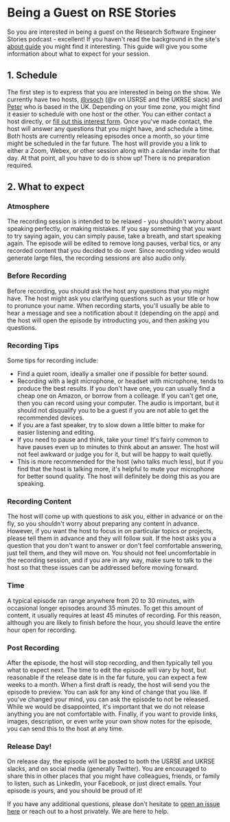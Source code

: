 # Being a Guest on RSE Stories

So you are interested in being a guest on the Research Software Engineer Stories podcast -
excellent! If you haven't read the background in the site's [about guide](https://us-rse.org/rse-stories/about/)
you might find it interesting. This guide will give you some information about what to expect
for your session.

## 1. Schedule

The first step is to express that you are interested in being on the show. We
currently have two hosts, [@vsoch](https://github.com/vsoch) 
(@v on USRSE and the UKRSE slack) and [Peter](https://github.com/pweschmidt)
who is based in the UK. Depending on your time zone, you might find it easier
to schedule with one host or the other. You can either contact a host directly,
or [fill out this interest form](https://forms.gle/8NBVQYwTgDs4X7HN7). Once you've
made contact, the host will answer any questions that you might have,
and schedule a time. Both hosts are currently releasing episodes once a month,
so your time might be scheduled in the far future. The host will
provide you a link to either a Zoom, Webex, or other session along with a calendar
invite for that day. At that point, all you have to do is show up! There
is no preparation required.

## 2. What to expect

### Atmosphere

The recording session is intended to be relaxed - you shouldn't worry
about speaking perfectly, or making mistakes. If you say something that you
want to try saying again, you can simply pause, take a breath, and start speaking
again. The episode will be edited to remove long pauses, verbal tics, or any
recorded content that you decided to do over. Since recording video would
generate large files, the recording sessions are also audio only.

### Before Recording

Before recording, you should ask the host any questions that you might have.
The host might ask you clarifying questions such as your title or how to
pronunce your name. When recording starts, you'll usually be able to hear
a message and see a notification about it (depending on the app) and the
host will open the episode by introducting you, and then asking you questions.

### Recording Tips

Some tips for recording include:

 - Find a quiet room, ideally a smaller one if possible for better sound.
 - Recording with a legit microphone, or headset with microphone, tends to produce the best results. If you don't have one, you can usually find a cheap one on Amazon, or borrow from a colleage. If you can't get one, then you can record using your computer. The audio is important, but it should not disqualify you to be a guest if you are not able to get the recommended devices.
 - If you are a fast speaker, try to slow down a little bitter to make for easier listening and editing.
 - If you need to pause and think, take your time! It's fairly common to have pauses even up to minutes to think about an answer. The host will not feel awkward or judge you for it, but will be happy to wait quietly.
 - This is more recommended for the host (who talks much less), but if you find that the host is talking more, it's helpful to mute your microphone for better sound quality. The host will definitely be doing this as you are speaking.
 
### Recording Content 

The host will come up with questions to ask you, either in advance or on the
fly, so you shouldn't worry about preparing any content in advance. However,
if you want the host to focus in on particular topics or projects, please
tell them in advance and they will follow suit. If the host asks you a question
that you don't want to answer or don't feel comfortable answering, just tell them,
and they will move on. You should not feel uncomfortable in the recording session,
and if you are in any way, make sure to talk to the host so that these issues can
be addressed before moving forward.

### Time

A typical episode ran range anywhere from 20 to 30 minutes, with occasional longer
episodes around 35 minutes. To get this amount of content, it usually requires at
least 45 minutes of recording. For this reason, although you are likely to finish before
the hour, you should leave the entire hour open for recording.

### Post Recording

After the episode, the host will stop recording, and then typically tell you what
to expect next. The time to edit the episode will vary by host, but reasonable if
the release date is in the far future, you can expect a few weeks to a month.
When a first draft is ready, the host will send you the episode to preview. You
can ask for any kind of change that you like. If you've changed your mind, you
can ask the episode to not be released. While we would be disappointed, it's 
important that we do not release anything you are not comfortable with. Finally,
if you want to provide links, images, description, or even write your own show notes
for the episode, you can send this to the host at any time.

### Release Day!

On release day, the episode will be posted to both the USRSE and UKRSE slacks,
and on social media (generally Twitter). You are encouraged to share this in
other places that you might have colleagues, friends, or family to listen,
such as LinkedIn, your Facebook, or just direct emails. Your episode is yours,
and you should be proud of it!

If you have any additional questions, please don't hesitate to 
[open an issue here](https://github.com/USRSE/rse-stories/issues) or reach out
to a host privately. We are here to help.
